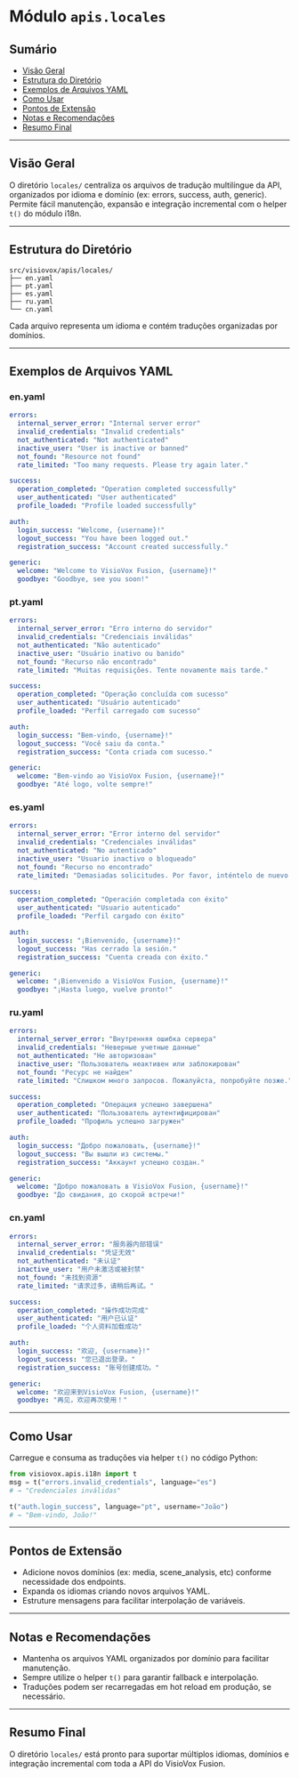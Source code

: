 # Módulo `apis.locales`

## Sumário
- [Visão Geral](#visão-geral)
- [Estrutura do Diretório](#estrutura-do-diretório)
- [Exemplos de Arquivos YAML](#exemplos-de-arquivos-yaml)
- [Como Usar](#como-usar)
- [Pontos de Extensão](#pontos-de-extensão)
- [Notas e Recomendações](#notas-e-recomendações)
- [Resumo Final](#resumo-final)

---

## Visão Geral
O diretório `locales/` centraliza os arquivos de tradução multilíngue da API, organizados por idioma e domínio (ex: errors, success, auth, generic). Permite fácil manutenção, expansão e integração incremental com o helper `t()` do módulo i18n.

---

## Estrutura do Diretório
```
src/visiovox/apis/locales/
├── en.yaml
├── pt.yaml
├── es.yaml
├── ru.yaml
└── cn.yaml
```
Cada arquivo representa um idioma e contém traduções organizadas por domínios.

---

## Exemplos de Arquivos YAML

### en.yaml
```yaml
errors:
  internal_server_error: "Internal server error"
  invalid_credentials: "Invalid credentials"
  not_authenticated: "Not authenticated"
  inactive_user: "User is inactive or banned"
  not_found: "Resource not found"
  rate_limited: "Too many requests. Please try again later."

success:
  operation_completed: "Operation completed successfully"
  user_authenticated: "User authenticated"
  profile_loaded: "Profile loaded successfully"

auth:
  login_success: "Welcome, {username}!"
  logout_success: "You have been logged out."
  registration_success: "Account created successfully."

generic:
  welcome: "Welcome to VisioVox Fusion, {username}!"
  goodbye: "Goodbye, see you soon!"
```

### pt.yaml
```yaml
errors:
  internal_server_error: "Erro interno do servidor"
  invalid_credentials: "Credenciais inválidas"
  not_authenticated: "Não autenticado"
  inactive_user: "Usuário inativo ou banido"
  not_found: "Recurso não encontrado"
  rate_limited: "Muitas requisições. Tente novamente mais tarde."

success:
  operation_completed: "Operação concluída com sucesso"
  user_authenticated: "Usuário autenticado"
  profile_loaded: "Perfil carregado com sucesso"

auth:
  login_success: "Bem-vindo, {username}!"
  logout_success: "Você saiu da conta."
  registration_success: "Conta criada com sucesso."

generic:
  welcome: "Bem-vindo ao VisioVox Fusion, {username}!"
  goodbye: "Até logo, volte sempre!"
```

### es.yaml
```yaml
errors:
  internal_server_error: "Error interno del servidor"
  invalid_credentials: "Credenciales inválidas"
  not_authenticated: "No autenticado"
  inactive_user: "Usuario inactivo o bloqueado"
  not_found: "Recurso no encontrado"
  rate_limited: "Demasiadas solicitudes. Por favor, inténtelo de nuevo más tarde."

success:
  operation_completed: "Operación completada con éxito"
  user_authenticated: "Usuario autenticado"
  profile_loaded: "Perfil cargado con éxito"

auth:
  login_success: "¡Bienvenido, {username}!"
  logout_success: "Has cerrado la sesión."
  registration_success: "Cuenta creada con éxito."

generic:
  welcome: "¡Bienvenido a VisioVox Fusion, {username}!"
  goodbye: "¡Hasta luego, vuelve pronto!"
```

### ru.yaml
```yaml
errors:
  internal_server_error: "Внутренняя ошибка сервера"
  invalid_credentials: "Неверные учетные данные"
  not_authenticated: "Не авторизован"
  inactive_user: "Пользователь неактивен или заблокирован"
  not_found: "Ресурс не найден"
  rate_limited: "Слишком много запросов. Пожалуйста, попробуйте позже."

success:
  operation_completed: "Операция успешно завершена"
  user_authenticated: "Пользователь аутентифицирован"
  profile_loaded: "Профиль успешно загружен"

auth:
  login_success: "Добро пожаловать, {username}!"
  logout_success: "Вы вышли из системы."
  registration_success: "Аккаунт успешно создан."

generic:
  welcome: "Добро пожаловать в VisioVox Fusion, {username}!"
  goodbye: "До свидания, до скорой встречи!"
```

### cn.yaml
```yaml
errors:
  internal_server_error: "服务器内部错误"
  invalid_credentials: "凭证无效"
  not_authenticated: "未认证"
  inactive_user: "用户未激活或被封禁"
  not_found: "未找到资源"
  rate_limited: "请求过多，请稍后再试。"

success:
  operation_completed: "操作成功完成"
  user_authenticated: "用户已认证"
  profile_loaded: "个人资料加载成功"

auth:
  login_success: "欢迎, {username}!"
  logout_success: "您已退出登录。"
  registration_success: "账号创建成功。"

generic:
  welcome: "欢迎来到VisioVox Fusion, {username}!"
  goodbye: "再见，欢迎再次使用！"
```

---

## Como Usar
Carregue e consuma as traduções via helper `t()` no código Python:

```python
from visiovox.apis.i18n import t
msg = t("errors.invalid_credentials", language="es")
# → "Credenciales inválidas"

t("auth.login_success", language="pt", username="João")
# → "Bem-vindo, João!"
```

---

## Pontos de Extensão
- Adicione novos domínios (ex: media, scene_analysis, etc) conforme necessidade dos endpoints.
- Expanda os idiomas criando novos arquivos YAML.
- Estruture mensagens para facilitar interpolação de variáveis.

---

## Notas e Recomendações
- Mantenha os arquivos YAML organizados por domínio para facilitar manutenção.
- Sempre utilize o helper `t()` para garantir fallback e interpolação.
- Traduções podem ser recarregadas em hot reload em produção, se necessário.

---

## Resumo Final
O diretório `locales/` está pronto para suportar múltiplos idiomas, domínios e integração incremental com toda a API do VisioVox Fusion. 